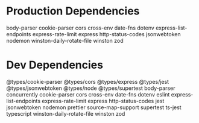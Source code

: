 # Production Dependencies
body-parser
cookie-parser
cors
cross-env
date-fns
dotenv
express-list-endpoints
express-rate-limit
express
http-status-codes
jsonwebtoken
nodemon
winston-daily-rotate-file
winston
zod

# Dev Dependencies
@types/cookie-parser
@types/cors
@types/express
@types/jest
@types/jsonwebtoken
@types/node
@types/supertest
body-parser
concurrently
cookie-parser
cors
cross-env
date-fns
dotenv
eslint
express-list-endpoints
express-rate-limit
express
http-status-codes
jest
jsonwebtoken
nodemon
prettier
source-map-support
supertest
ts-jest
typescript
winston-daily-rotate-file
winston
zod
